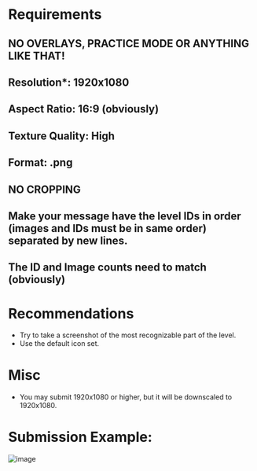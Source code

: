 # Requirements
## NO OVERLAYS, PRACTICE MODE OR ANYTHING LIKE THAT!
## Resolution*: 1920x1080
## Aspect Ratio: 16:9 (obviously)
## Texture Quality: High
## Format: .png
## NO CROPPING
## Make your message have the level IDs in order (images and IDs must be in same order) separated by new lines.
## The ID and Image counts need to match (obviously)
# Recommendations
- Try to take a screenshot of the most recognizable part of the level.
- Use the default icon set.
# Misc
- You may submit 1920x1080 or higher, but it will be downscaled to 1920x1080.
# Submission Example:
![image](https://github.com/user-attachments/assets/5b68239f-f812-40f1-b132-294b27cfa2c2)
